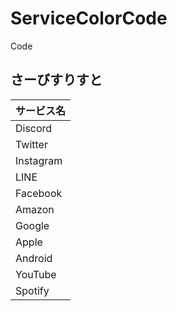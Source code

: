 # ServiceColorCode
Code

## さーびすりすと
| サービス名 |
| --- |
|Discord|
|Twitter|
|Instagram|
|LINE|
|Facebook|
|Amazon|
|Google|
|Apple|
|Android|
|YouTube|
|Spotify|